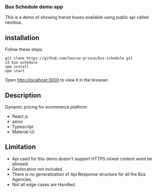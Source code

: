 ### Bus Schedule demo app
This is a demo of showing transit buses available using public api called nextbus.
## installation
Follow these steps
```
git clone https://github.com/Sourav-prince/bus-schedule.git
cd bus-schedule
npm install
npm start
```
Open [http://localhost:3000](http://localhost:3000) to view it in the browser.
## Description
Dynamic pricing for ecommerce platform
- React js
- axios
- Typescript
- Material-Ui
## Limitation
- Api used for this demo doesn't support HTTPS mixed content wont be allowed.
- Geolocation not included.
- There is no generalization of Api Response structure for all the Bus Agencies.
- Not all edge cases are Handled.
